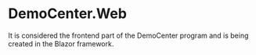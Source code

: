 # DemoCenter.Web
It is considered the frontend part of the DemoCenter program and is being created in the Blazor framework.
